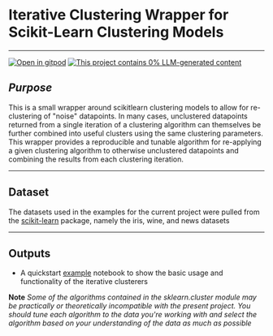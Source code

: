 # Iterative Clustering Wrapper for Scikit-Learn Clustering Models

---

[![Open in gitpod](https://gitpod.io/button/open-in-gitpod.svg)](https://gitpod.io/#https://github.com/ryancahildebrandt/iterate)
[![This project contains 0% LLM-generated content](https://brainmade.org/88x31-dark.png)](https://brainmade.org/)

## *Purpose*

This is a small wrapper around scikitlearn clustering models to allow for re-clustering of "noise" datapoints. In many cases, unclustered datapoints returned from a single iteration of a clustering algorithm can themselves be further combined into useful clusters using the same clustering parameters. This wrapper provides a reproducible and tunable algorithm for re-applying a given clustering algorithm to otherwise unclustered datapoints and combining the results from each clustering iteration.

---

## Dataset
The datasets used in the examples for the current project were pulled from the [scikit-learn](https://scikit-learn.org/stable/modules/classes.html#module-sklearn.datasets) package, namely the iris, wine, and news datasets

---

## Outputs
- A quickstart [example](https://github.com/ryancahildebrandt/iterate/blob/master/iterative_clusterer.py) notebook to show the basic usage and functionality of the iterative clusterers

**Note**
*Some of the algorithms contained in the sklearn.cluster module may be practically or theoretically incompatible with the present project. You should tune each algorithm to the data you're working with and select the algorithm based on your understanding of the data as much as possible*
